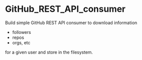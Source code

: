 # GitHub_REST_API_consumer

Build simple GitHub REST API consumer to download information 
- followers
- repos
- orgs, etc

 for a given user and store in the filesystem.